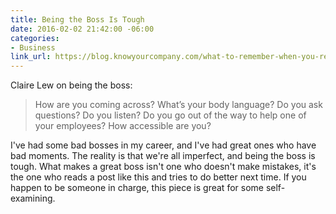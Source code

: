 ```yaml
---
title: Being the Boss Is Tough
date: 2016-02-02 21:42:00 -06:00
categories:
- Business
link_url: https://blog.knowyourcompany.com/what-to-remember-when-you-re-the-boss-949bbc37929b#.5y5c0zbpw
---
```


Claire Lew on being the boss:

> How are you coming across? What’s your body language? Do you ask questions? Do you listen? Do you go out of the way to help one of your employees? How accessible are you?

I've had some bad bosses in my career, and I've had great ones who have bad moments. The reality is that we're all imperfect, and being the boss is tough. What makes a great boss isn't one who doesn't make mistakes, it's the one who reads a post like this and tries to do better next time. If you happen to be someone in charge, this piece is great for some self-examining.
